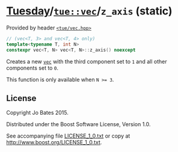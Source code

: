 [Tuesday](../../../README.md)/[`tue::vec`](../../headers/vec.md)/`z_axis` (static)
==================================================================================
Provided by header [`<tue/vec.hpp>`](../../headers/vec.md)

```c++
// (vec<T, 3> and vec<T, 4> only)
template<typename T, int N>
constexpr vec<T, N> vec<T, N>::z_axis() noexcept
```

Creates a new [`vec`](../../headers/vec.md) with the third component set to `1`
and all other components set to `0`.

This function is only available when `N >= 3`.

License
-------
Copyright Jo Bates 2015.

Distributed under the Boost Software License, Version 1.0.

See accompanying file [LICENSE_1_0.txt](../../../LICENSE_1_0.txt) or copy at
http://www.boost.org/LICENSE_1_0.txt.
